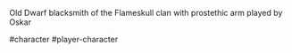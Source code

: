 Old Dwarf blacksmith of the Flameskull clan with prostethic arm played by Oskar

#character #player-character